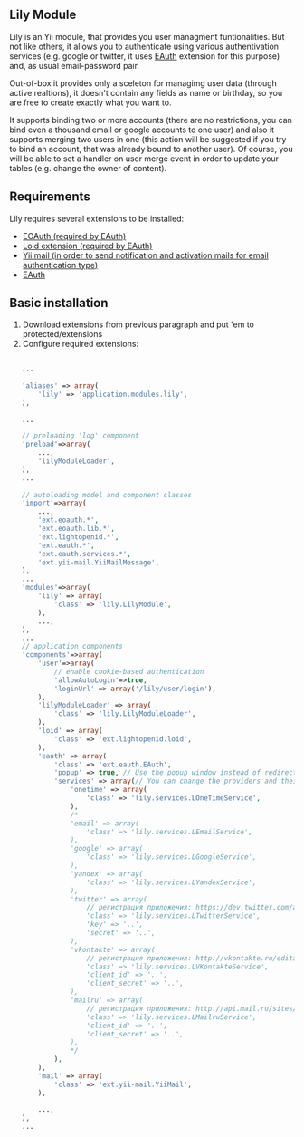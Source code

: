 [eauth]: https://github.com/Nodge/yii-eauth "Yii EAuth extension"

Lily Module
--------------------------------------

Lily is an Yii module, that provides you user managment funtionalities. But not like others, it allows you to authenticate using various authentivation services (e.g. google or twitter, it uses [EAuth][] extension for this purpose) and, as usual email-password pair.

Out-of-box it provides only a sceleton for managimg user data (through active realtions), it doesn't contain any fields as name or birthday, so you are free to create exactly what you want to.

It supports binding two or more accounts (there are no restrictions, you can bind even a thousand email or google accounts to one user) and also it supports merging two users in one (this action will be suggested if you try to bind an account, that was already bound to another user). Of course, you will be able to set a handler on user merge event in order to update your tables (e.g. change the owner of content).

Requirements
--------------------------------------

Lily requires several extensions to be installed:

 * [EOAuth (required by EAuth)](http://www.yiiframework.com/extension/eoauth, "Yii EOAuth extension") 
 * [Loid extension (required by EAuth)](http://www.yiiframework.com/extension/loid "Yii loid extension")
 * [Yii mail (in order to send notification and activation mails for email authentication type)](http://www.yiiframework.com/extension/mail/ "Yii mail extension")
 * [EAuth][]

 Basic installation
 ------------------------------------
 
 1. Download extensions from previous paragraph and put 'em to protected/extensions
 2. Configure required extensions:
 ```php
 	
 	...
 	
	'aliases' => array(
		'lily' => 'application.modules.lily',
	),
	
 	...
 
	// preloading 'log' component
	'preload'=>array(
		...,
		'lilyModuleLoader',
	),
	...
	
	// autoloading model and component classes
	'import'=>array(
		...,
        'ext.eoauth.*',
        'ext.eoauth.lib.*',
        'ext.lightopenid.*',
        'ext.eauth.*',
        'ext.eauth.services.*',
        'ext.yii-mail.YiiMailMessage',
	),
	...
	'modules'=>array(
		'lily' => array(
			'class' => 'lily.LilyModule',
		),
		...,
	),
	...
	// application components
	'components'=>array(
		'user'=>array(
			// enable cookie-based authentication
			'allowAutoLogin'=>true,
            'loginUrl' => array('/lily/user/login'),
		),
        'lilyModuleLoader' => array(
            'class' => 'lily.LilyModuleLoader',
        ),
        'loid' => array(
            'class' => 'ext.lightopenid.loid',
        ),
        'eauth' => array(
            'class' => 'ext.eauth.EAuth',
            'popup' => true, // Use the popup window instead of redirecting.
            'services' => array(// You can change the providers and their classes.
                'onetime' => array(
                    'class' => 'lily.services.LOneTimeService',
                ),
                /*
                'email' => array(
                    'class' => 'lily.services.LEmailService',
                ),
                'google' => array(
                    'class' => 'lily.services.LGoogleService',
                ),
                'yandex' => array(
                    'class' => 'lily.services.LYandexService',
                ),
                'twitter' => array(
                    // регистрация приложения: https://dev.twitter.com/apps/new
                    'class' => 'lily.services.LTwitterService',
                    'key' => '..',
                    'secret' => '..',
                ),
                'vkontakte' => array(
                    // регистрация приложения: http://vkontakte.ru/editapp?act=create&site=1
                    'class' => 'lily.services.LVKontakteService',
                    'client_id' => '..',
                    'client_secret' => '..',
                ),
                'mailru' => array(
                    // регистрация приложения: http://api.mail.ru/sites/my/add
                    'class' => 'lily.services.LMailruService',
                    'client_id' => '..',
                    'client_secret' => '..',
                ),
                */
            ),
        ),
        'mail' => array(
            'class' => 'ext.yii-mail.YiiMail',
        ),
		
        ...,
	),
	...
```
